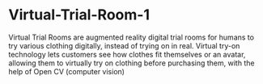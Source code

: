 # Virtual-Trial-Room-1
Virtual Trial Rooms are augmented reality digital trial rooms for humans to try various clothing digitally, instead of  trying on in real. Virtual try-on technology lets customers see how clothes fit themselves or an avatar, allowing  them to virtually try on clothing before purchasing them, with the help of Open CV (computer vision)

